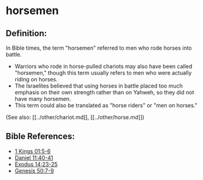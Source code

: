 # horsemen #

## Definition: ##

In Bible times, the term "horsemen" referred to men who rode horses into battle.

* Warriors who rode in horse-pulled chariots may also have been called "horsemen," though this term usually refers to men who were actually riding on horses.
* The Israelites believed that using horses in battle placed too much emphasis on their own strength rather than on Yahweh, so they did not have many horsemen.
* This term could also be translated as "horse riders" or "men on horses."

(See also: [[../other/chariot.md]], [[../other/horse.md]])

## Bible References: ##

* [1 Kings 01:5-6](en/tn/1ki/help/01/05)
* [Daniel 11:40-41](en/tn/dan/help/11/40)
* [Exodus 14:23-25](en/tn/exo/help/14/23)
* [Genesis 50:7-9](en/tn/gen/help/50/07)